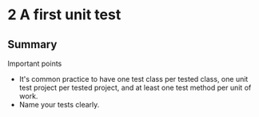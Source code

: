 # 2 A first unit test

## Summary
Important points
- It's common practice to have one test class per tested class, one unit test project per tested project, and at least one test method per unit of work.
- Name your tests clearly.
